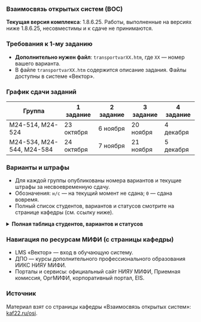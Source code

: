 ### Взаимосвязь открытых систем (ВОС)

**Текущая версия комплекса**: 1.8.6.25. Работы, выполненные на версиях ниже 1.8.6.25, несовместимы и к сдаче не принимаются.

### Требования к 1-му заданию

- **Дополнительно нужен файл**: `transportvarXX.htm`, где `XX` — номер вашего варианта.
- В файле `transportvarXX.htm` содержится описание задания. Файлы доступны в системе «Вектор».

### График сдачи заданий

| Группа | 1 задание | 2 задание | 3 задание | 4 задание |
| --- | --- | --- | --- | --- |
| М24-514, М24-524 | 23 октября | 6 ноября | 20 ноября | 4 декабря |
| М24-534, М24-544, М24-584 | 24 октября | 7 ноября | 21 ноября | 5 декабря |

### Варианты и штрафы

- Для каждой группы опубликованы номера вариантов и текущие штрафы за несвоевременную сдачу.
- Обозначения: `н/с` — на текущий момент не сдана; `0` — сдана вовремя.
- Полный список студентов, вариантов и статусов смотрите на странице кафедры (см. ссылку ниже).

<details>
<summary><strong>Полная таблица студентов, вариантов и статусов</strong></summary>

#### М24-514

| Студент | Вариант | 1 Задание | 2 Задание | 3 Задание | 4 Задание |
| --- | --- | --- | --- | --- | --- |
| Гаврилов Максим Сергеевич | 1 | н/с | н/с | н/с | н/с |
| Гудкова Дарья Александровна | 2 | н/с | н/с | н/с | н/с |
| Зворыгин Владимир Андреевич | 3 | н/с | н/с | н/с | н/с |
| Измаилов Руслан Серверович | 4 | н/с | н/с | н/с | н/с |
| Каретникова Ольга Андреевна | 5 | н/с | н/с | н/с | н/с |
| Косенко Никита Игоревич | 6 | н/с | н/с | н/с | н/с |
| Костылев Вадим Дмитриевич | 7 | н/с | н/с | н/с | н/с |
| Мальгина Элина Александровна | 8 | н/с | н/с | н/с | н/с |
| Маслаков Артем Олегович | 9 | н/с | н/с | н/с | н/с |
| Павловский Тимофей Сергеевич | 10 | н/с | н/с | н/с | н/с |
| Поздеев Сергей Витальевич | 11 | н/с | н/с | н/с | н/с |
| Рязанцев Кирилл Сергеевич | 12 | н/с | н/с | н/с | н/с |
| Сидоров Александр Дмитриевич | 13 | н/с | н/с | н/с | н/с |
| Узюков Иван Олегович | 14 | н/с | н/с | н/с | н/с |
| Фонов Николай Денисович | 15 | н/с | н/с | н/с | н/с |
| Чернявский Андрей Дмитриевич | 16 | н/с | н/с | н/с | н/с |
| Читашвили Константин Юрьевич | 17 | н/с | н/с | н/с | н/с |
| Яковлев Андрей Николаевич | 18 | н/с | н/с | н/с | н/с |
| Ястребов Александр Сергеевич | 19 | н/с | н/с | н/с | н/с |

#### М24-524

| Студент | Вариант | 1 Задание | 2 Задание | 3 Задание | 4 Задание |
| --- | --- | --- | --- | --- | --- |
| Веселов Алексей Сергеевич | 20 | н/с | н/с | н/с | н/с |
| Замани Надиа | 21 | н/с | н/с | н/с | н/с |
| Иноземцев Александр Николаевич | 22 | н/с | н/с | н/с | н/с |
| Магнитская Екатерина Владимировна | 23 | н/с | н/с | н/с | н/с |
| Шарипова Эльвира Рифовна | 24 | н/с | н/с | н/с | н/с |

#### М24-534

| Студент | Вариант | 1 Задание | 2 Задание | 3 Задание | 4 Задание |
| --- | --- | --- | --- | --- | --- |
| Андросов Алексей Сергеевич | 25 | н/с | н/с | н/с | н/с |
| Афиатуллов Ринат Энсарович | 26 | н/с | н/с | н/с | н/с |
| Гафаров Искандер Тимурович | 27 | н/с | н/с | н/с | н/с |
| Глушко Антон Андреевич | 28 | н/с | н/с | н/с | н/с |
| Гнездилов Кирилл Сергеевич | 29 | н/с | н/с | н/с | н/с |
| Деревянко Анастасия Константиновна | 30 | н/с | н/с | н/с | н/с |
| Ковалев Андрей Алексеевич | 31 | н/с | н/с | н/с | н/с |
| Кривенцов Павел Васильевич | 32 | н/с | н/с | н/с | н/с |
| Кудряшов Антон Владимирович | 33 | н/с | н/с | н/с | н/с |
| Кузнецова Арина Алексеевна | 34 | н/с | н/с | н/с | н/с |
| Куимов Тимофей Евгеньевич | 35 | н/с | н/с | н/с | н/с |
| Куренный Григорий Иванович | 36 | н/с | н/с | н/с | н/с |
| Левченко Андрей Александрович | 37 | н/с | н/с | н/с | н/с |
| Маркова Эвелина Сергеевна | 38 | н/с | н/с | н/с | н/с |
| Мартынов Даниил Алексеевич | 39 | н/с | н/с | н/с | н/с |
| Носов Артём Иванович | 40 | н/с | н/с | н/с | н/с |
| Оконов Айта Анджурович | 41 | н/с | н/с | н/с | н/с |
| Радж Абхинандан | 42 | н/с | н/с | н/с | н/с |
| Соколовский Степан Владимирович | 43 | н/с | н/с | н/с | н/с |
| Сысоев Кирилл Владимирович | 44 | н/с | н/с | н/с | н/с |
| Фигурин Иван Иванович | 45 | н/с | н/с | н/с | н/с |
| Филин Александр Михайлович | 46 | н/с | н/с | н/с | н/с |
| Хабаров Дмитрий Леонидович | 47 | н/с | н/с | н/с | н/с |
| Юмагулов Марат Ильшатович | 48 | н/с | н/с | н/с | н/с |

#### М24-544

| Студент | Вариант | 1 Задание | 2 Задание | 3 Задание | 4 Задание |
| --- | --- | --- | --- | --- | --- |
| Мендоса Ортега Дуван | 49 | н/с | н/с | н/с | н/с |

#### М24-584

| Студент | Вариант | 1 Задание | 2 Задание | 3 Задание | 4 Задание |
| --- | --- | --- | --- | --- | --- |
| Ажиходжоева Каныкей Алмазовна | 50 | н/с | н/с | н/с | н/с |

<p align="center">н/с — на текущий момент не сдана; 0 — сдана вовремя</p>

</details>

### Навигация по ресурсам МИФИ (с страницы кафедры)

- LMS «Вектор» — вход в обучающую систему.
- ДПО — курсы дополнительного профессионального образования ИИКС НИЯУ МИФИ.
- Порталы и сервисы: официальный сайт НИЯУ МИФИ, Приемная комиссия, ОргМИФИ, корпоративный портал, EIS.

### Источник

Материал взят со страницы кафедры «Взаимосвязь открытых систем»: [kaf22.ru/osi](https://kaf22.ru/osi/).

